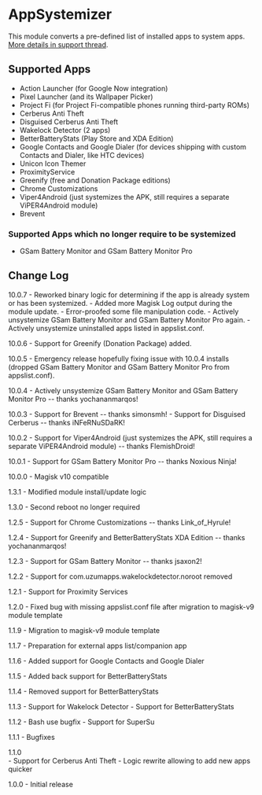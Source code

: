 # AppSystemizer
This module converts a pre-defined list of installed apps to system apps. [More details in support thread](https://forum.xda-developers.com/showthread.php?t=3477512).

## Supported Apps
* Action Launcher (for Google Now integration)
* Pixel Launcher (and its Wallpaper Picker)
* Project Fi (for Project Fi-compatible phones running third-party ROMs)
* Cerberus Anti Theft
* Disguised Cerberus Anti Theft
* Wakelock Detector (2 apps)
* BetterBatteryStats (Play Store and XDA Edition)
* Google Contacts and Google Dialer (for devices shipping with custom Contacts and Dialer, like HTC devices)
* Unicon Icon Themer
* ProximityService
* Greenify (free and Donation Package editions)
* Chrome Customizations
* Viper4Android (just systemizes the APK, still requires a separate ViPER4Android module)
* Brevent

### Supported Apps which no longer require to be systemized
* GSam Battery Monitor and GSam Battery Monitor Pro

## Change Log
10.0.7
	- Reworked binary logic for determining if the app is already system or has been systemized.
	- Added more Magisk Log output during the module update.
	- Error-proofed some file manipulation code.
	- Actively unsystemize GSam Battery Monitor and GSam Battery Monitor Pro again.
	- Actively unsystemize uninstalled apps listed in appslist.conf.

10.0.6
	- Support for Greenify (Donation Package) added.

10.0.5
	- Emergency release hopefully fixing issue with 10.0.4 installs (dropped GSam Battery Monitor and GSam Battery Monitor Pro from appslist.conf).

10.0.4
	- Actively unsystemize GSam Battery Monitor and GSam Battery Monitor Pro -- thanks yochananmarqos!

10.0.3
	- Support for Brevent -- thanks simonsmh!
	- Support for Disguised Cerberus -- thanks iNFeRNuSDaRK!

10.0.2
	- Support for Viper4Android (just systemizes the APK, still requires a separate ViPER4Android module) -- thanks FlemishDroid!

10.0.1
	- Support for GSam Battery Monitor Pro -- thanks Noxious Ninja!

10.0.0
	- Magisk v10 compatible

1.3.1
	- Modified module install/update logic

1.3.0
	- Second reboot no longer required

1.2.5
	- Support for Chrome Customizations -- thanks Link_of_Hyrule!

1.2.4
	- Support for Greenify and BetterBatteryStats XDA Edition -- thanks yochananmarqos!

1.2.3
	- Support for GSam Battery Monitor -- thanks jsaxon2!

1.2.2
	- Support for com.uzumapps.wakelockdetector.noroot removed

1.2.1
	- Support for Proximity Services

1.2.0
	- Fixed bug with missing appslist.conf file after migration to magisk-v9 module template

1.1.9
    - Migration to magisk-v9 module template

1.1.7
    - Preparation for external apps list/companion app

1.1.6
    - Added support for Google Contacts and Google Dialer

1.1.5
    - Added back support for BetterBatteryStats

1.1.4
    - Removed support for BetterBatteryStats

1.1.3
    - Support for Wakelock Detector
    - Support for BetterBatteryStats

1.1.2
    - Bash use bugfix
    - Support for SuperSu

1.1.1
    - Bugfixes

1.1.0    
    - Support for Cerberus Anti Theft
    - Logic rewrite allowing to add new apps quicker

1.0.0
    - Initial release
